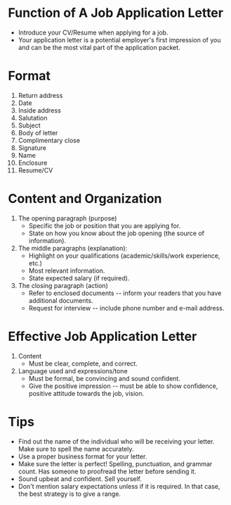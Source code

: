 # Function of A Job Application Letter

* Introduce your CV/Resume when applying for a job.
* Your application letter is a potential employer's first impression of you and can be the most vital part of the application packet.

# Format

1. Return address
2. Date
3. Inside address
4. Salutation
5. Subject
6. Body of letter
7. Complimentary close
8. Signature
9. Name
10. Enclosure
11. Resume/CV

# Content and Organization

1. The opening paragraph (purpose)
   * Specific the job or position that you are applying for.
   * State on how you know about the job opening (the source of information).
2. The middle paragraphs (explanation):
   * Highlight on your qualifications (academic/skills/work experience, etc.)
   * Most relevant information.
   * State expected salary (if required).
3. The closing paragraph (action)
   * Refer to enclosed documents -- inform your readers that you have additional documents.
   * Request for interview -- include phone number and e-mail address.

# Effective Job Application Letter

1. Content
   * Must be clear, complete, and correct.
2. Language used and expressions/tone
   * Must be formal, be convincing and sound confident.
   * Give the positive impression -- must be able to show confidence, positive attitude towards the job, vision.

# Tips

* Find out the name of the individual who will be receiving your letter. Make sure to spell the name accurately.
* Use a proper business format for your letter.
* Make sure the letter is perfect! Spelling, punctuation, and grammar count. Has someone to proofread the letter before sending it.
* Sound upbeat and confident. Sell yourself.
* Don't mention salary expectations unless if it is required. In that case, the best strategy is to give a range.